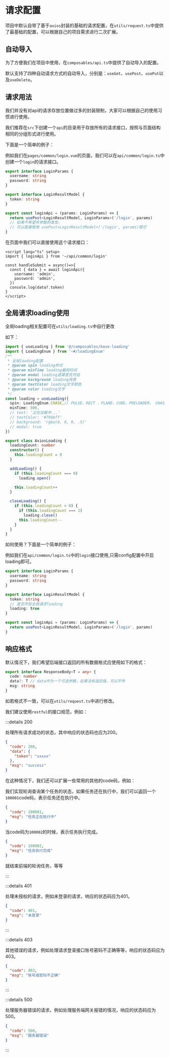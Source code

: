 # 请求配置

项目中默认自带了基于`axios`封装的基础的请求配置，在`utils/request.ts`中提供了最基础的配置，可以根据自己的项目需求进行二次扩展。

## 自动导入

为了方便我们在项目中使用，在`composables/api.ts`中提供了自动导入的配置。

默认支持了四种自动请求方式的自动导入，分别是：`useGet`、`usePost`、`usePut`以及`useDelete`。

## 请求用法

我们并没有对api的请求存放位置做过多的封装限制，大家可以根据自己的使用习惯进行使用。

我们推荐在`src`下创建一个`api`的目录用于存放所有的请求接口，按照与页面结构相同的分组形式进行使用。

下面是一个简单的例子：

例如我们在`pages/common/login.vue`的页面，我们可以在`api/common/login.ts`中创建一个`login`的请求接口。

```ts
export interface LoginParams {
  username: string
  password: string
}

export interface LoginResultModel {
  token: string
}

export const loginApi = (params: LoginParams) => {
  return usePost<LoginResultModel, LoginParams>('/login', params)
  // 如果不希望传参数的类型，
  // 可以直接使用 usePost<LoginResultModel>('/login', params)既可
}

```

在页面中我们可以直接使用这个请求接口：


```vue
<script lang="ts" setup>
import { loginApi } from '~/api/common/login'

const handleSubmit = async()=>{
  const { data } = await loginApi({
    username: 'admin',
    password: 'admin',
  })
  console.log(data?.token)
}
</script>
```
## 全局请求loading使用
全局loading相关配置可在`utils/loading.ts`中自行更改

如下：

```ts
import { useLoading } from '@/composables/base-loading'
import { LoadingEnum } from '~#/loadingEnum'
/**
 * 全局loading配置
 * @param spin loading样式
 * @param minTime loading最短时间
 * @param modal loading遮罩是否开启
 * @param background loading背景
 * @param textColor loading文字颜色
 * @param color loading文字
 */
const loading = useLoading({
  spin: LoadingEnum.CHASE,// PULSE、RECT 、PLANE、CUBE、PRELOADER、 CHASE 、DOT
  minTime: 500,
  // text: '正在加载中...'
  // textColor: '#79bbff'
  // background: 'rgba(0, 0, 0, .5)'
  // modal: true
})

export class AxiosLoading {
  loadingCount: number
  constructor() {
    this.loadingCount = 0
  }

  addLoading() {
    if (this.loadingCount === 0)
      loading.open()

    this.loadingCount++
  }

  closeLoading() {
    if (this.loadingCount > 0) {
      if (this.loadingCount === 1)
        loading.close()
      this.loadingCount--
    }
  }
}
```

如何使用？下面是一个简单的例子：

例如我们在`api/common/login.ts`中的`login`接口使用,只需config配置中开启loading即可。

```ts
export interface LoginParams {
  username: string
  password: string
}

export interface LoginResultModel {
  token: string
  // 是否开启全局请求loading
  loading: true
}

export const loginApi = (params: LoginParams) => {
  return usePost<LoginResultModel, LoginParams>('/login', params)
}

```
## 响应格式


默认情况下，我们希望后端接口返回的所有数据格式应使用如下的格式：

```ts
export interface ResponseBody<T = any> {
  code: number
  data?: T // data作为一个可选参数，如果没有返回值，可以不传
  msg: string
}
```

如若格式不一致，可以在`utils/request.ts`中进行修改。


我们建议使用`restful`的接口规范，例如：

:::details 200

处理所有请求成功的状态，其中响应的状态码也应为200。

```json
{
  "code": 200,
  "data": {
    "token": "xxxxx"
  },
  "msg": "success"
}
```

在这种情况下，我们还可以扩展一些常用的其他的code码，例如：

我们实现轮询查询某个任务的状态，如果任务还在执行中，我们可以返回一个`100001`code码，表示任务还在执行中。

```json
{
  "code": 100001,
  "msg": "任务正在执行中"
}
```
当code码为`100002`的时候，表示任务执行完成。

```json
{
  "code": 100002,
  "msg": "任务执行完成"
}
```
就结束前端的轮询任务，等等

:::

:::details 401

处理未授权的请求，例如未登录的请求，响应的状态码应为401。

```json
{
  "code": 401,
  "msg": "未登录"
}
```
:::


:::details 403

其他错误的请求，例如处理请求登录接口账号密码不正确等等，响应的状态码应为403。

```json
{
  "code": 403,
  "msg": "账号或密码不正确"
}
```

:::

:::details 500

处理服务器错误的请求，例如处理服务端网关报错的情况，响应的状态码应为500。

```json
{
  "code": 500,
  "msg": "服务器错误"
}
```

:::
